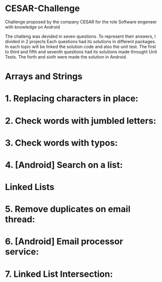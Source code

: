 # CESAR-Challenge
Challenge proposed by the company CESAR for the role Software engeneer with knowledge on Android

The challeng was devided in seven questions.
To represent their answers, I divided in 2 projects
Each questions had its solutions in different packages. In each topic will be linked the solution code and also the unit test.
The first to third and fifth and seventh questions had its solutions made throught Unit Tests. The forth and sixth were made the solution in Android. 

# Arrays and Strings

# 1. Replacing characters in place:

# 2. Check words with jumbled letters:

# 3. Check words with typos:

# 4. [Android] Search on a list:

# Linked Lists

# 5. Remove duplicates on email thread:

# 6. [Android] Email processor service:

# 7. Linked List Intersection:
